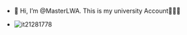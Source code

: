 - 👋 Hi, I’m @MasterLWA. This is my university Account👨🏻‍💻
- <p><img align="left" src="https://github-readme-stats.vercel.app/api/top-langs?username=it21281778&show_icons=true&locale=en&layout=compact" alt="it21281778" /></p>
